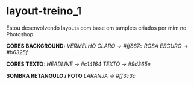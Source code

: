 # layout-treino_1
 Estou desenvolvendo layouts com base em tamplets criados por mim no Photoshop

**CORES BACKGROUND:**
*VERMELHO CLARO -> #ff887c*
*ROSA ESCURO -> #b6325f*

**CORES TEXTO:**
*HEADLINE -> #c14164*
*TEXTO -> #9d365e*

**SOMBRA RETANGULO / FOTO**
*LARANJA -> #ff3c3c*

